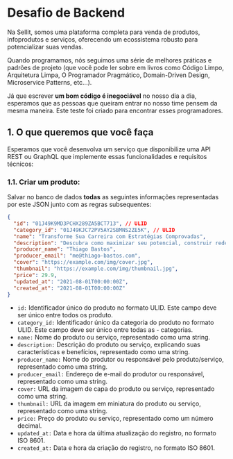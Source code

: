 # Desafio de Backend

Na Sellit, somos uma plataforma completa para venda de produtos, infoprodutos e serviços, oferecendo um ecossistema robusto para potencializar suas vendas.

Quando programamos, nós seguimos uma série de melhores práticas e padrões de projeto (que você pode ler sobre em livros como Código Limpo, Arquitetura Limpa, O Programador Pragmático, Domain-Driven Design, Microservice Patterns, etc...).

Já que escrever **um bom código é inegociável** no nosso dia a dia, esperamos que as pessoas que queiram entrar no nosso time pensem da mesma maneira. Este teste foi criado para encontrar esses programadores.

## 1. O que queremos que você faça

Esperamos que você desenvolva um serviço que disponibilize uma API REST ou GraphQL que implemente essas funcionalidades e requisitos técnicos:

### 1.1. Criar um produto:

Salvar no banco de dados **todas** as seguintes informações representadas por este JSON junto com as regras subsequentes:

```json
{
  "id": "01J49K9MD3PCHX289ZA5BCT713", // ULID 
  "category_id": "01J49KJC72PV5AY2SBMNS2ZE5K", // ULID
  "name": "Transforme Sua Carreira com Estratégias Comprovadas",
  "description": "Descubra como maximizar seu potencial, construir redes influentes ​e garantir uma promoção rápida. Seu futuro começa aqui!",
  "producer_name": "Thiago Bastos",
  "producer_email": "me@thiago-bastos.com",
  "cover": "https://example.com/img/cover.jpg",
  "thumbnail": "https://example.com/img/thumbnail.jpg",
  "price": 29.9,
  "updated_at": "2021-08-01T00:00:00Z",
  "created_at": "2021-08-01T00:00:00Z"
}
```

- `id:` Identificador único do produto no formato ULID. Este campo deve ser único entre todos os produto.
- `category_id:` Identificador único da categoria do produto no formato ULID. Este campo deve ser único entre todas as - categorias.
- `name:` Nome do produto ou serviço, representado como uma string.
- `description:` Descrição do produto ou serviço, explicando suas características e benefícios, representado como uma string.
- `producer_name:` Nome do produtor ou responsável pelo produto/serviço, representado como uma string.
- `producer_email:` Endereço de e-mail do produtor ou responsável, representado como uma string.
- `cover:` URL da imagem de capa do produto ou serviço, representado como uma string.
- `thumbnail:` URL da imagem em miniatura do produto ou serviço, representado como uma string.
- `price:` Preço do produto ou serviço, representado como um número decimal.
- `updated_at:` Data e hora da última atualização do registro, no formato ISO 8601.
- `created_at:` Data e hora da criação do registro, no formato ISO 8601.

